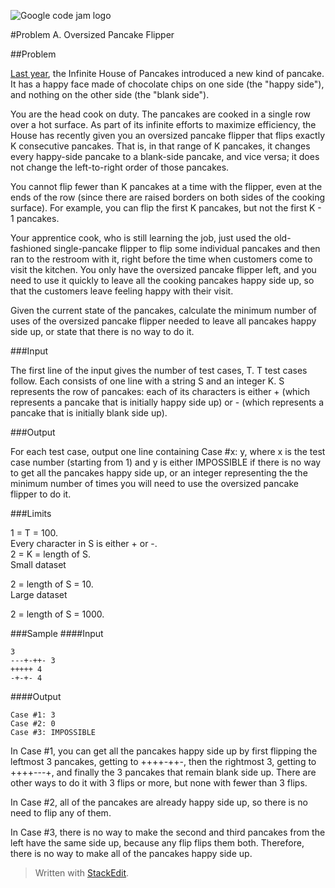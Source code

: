 
![Google code jam logo](https://cswithandroid.withgoogle.com/cj.jpg)

#Problem A. Oversized Pancake Flipper

##Problem
  
[Last year](https://code.google.com/codejam/contest/6254486/dashboard#s=p1), the Infinite House of Pancakes introduced a new kind of pancake. It has a happy face made of chocolate chips on one side (the "happy side"), and nothing on the other side (the "blank side").  
  
You are the head cook on duty. The pancakes are cooked in a single row over a hot surface. As part of its infinite efforts to maximize efficiency, the House has recently given you an oversized pancake flipper that flips exactly K consecutive pancakes. That is, in that range of K pancakes, it changes every happy-side pancake to a blank-side pancake, and vice versa; it does not change the left-to-right order of those pancakes.  
  
You cannot flip fewer than K pancakes at a time with the flipper, even at the ends of the row (since there are raised borders on both sides of the cooking surface). For example, you can flip the first K pancakes, but not the first K - 1 pancakes.  
  
Your apprentice cook, who is still learning the job, just used the old-fashioned single-pancake flipper to flip some individual pancakes and then ran to the restroom with it, right before the time when customers come to visit the kitchen. You only have the oversized pancake flipper left, and you need to use it quickly to leave all the cooking pancakes happy side up, so that the customers leave feeling happy with their visit.  
  
Given the current state of the pancakes, calculate the minimum number of uses of the oversized pancake flipper needed to leave all pancakes happy side up, or state that there is no way to do it.  
  
###Input

The first line of the input gives the number of test cases, T. T test cases follow. Each consists of one line with a string S and an integer K. S represents the row of pancakes: each of its characters is either + (which represents a pancake that is initially happy side up) or - (which represents a pancake that is initially blank side up).

###Output

For each test case, output one line containing Case #x: y, where x is the test case number (starting from 1) and y is either IMPOSSIBLE if there is no way to get all the pancakes happy side up, or an integer representing the the minimum number of times you will need to use the oversized pancake flipper to do it.

###Limits

1 = T = 100.  
Every character in S is either + or -.  
2 = K = length of S.  
Small dataset  

2 = length of S = 10.  
Large dataset  

2 = length of S = 1000.  
  
###Sample
####Input  

    3
    ---+-++- 3
    +++++ 4
    -+-+- 4

 
####Output 

    Case #1: 3
    Case #2: 0
    Case #3: IMPOSSIBLE

In Case #1, you can get all the pancakes happy side up by first flipping the leftmost 3 pancakes, getting to ++++-++-, then the rightmost 3, getting to ++++---+, and finally the 3 pancakes that remain blank side up. There are other ways to do it with 3 flips or more, but none with fewer than 3 flips.  
  
In Case #2, all of the pancakes are already happy side up, so there is no need to flip any of them.  
  
In Case #3, there is no way to make the second and third pancakes from the left have the same side up, because any flip flips them both. Therefore, there is no way to make all of the pancakes happy side up.  




> Written with [StackEdit](https://stackedit.io/).